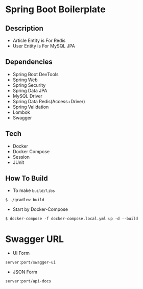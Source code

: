 # Spring Boot Boilerplate

## Description

- Article Entity is For Redis
- User Entity is For MySQL JPA

## Dependencies

- Spring Boot DevTools
- Spring Web
- Spring Security
- Spring Data JPA
- MySQL Driver
- Spring Data Redis(Access+Driver)
- Spring Validation
- Lombok
- Swagger

## Tech

- Docker 
- Docker Compose
- Session
- JUnit

## How To Build

- To make `build/libs`

```shell
$ ./gradlew build
```

- Start by Docker-Compose

```shell
$ docker-compose -f docker-compose.local.yml up -d --build
```

# Swagger URL

- UI Form

```
server:port/swagger-ui
```

- JSON Form

```
server:port/api-docs
```